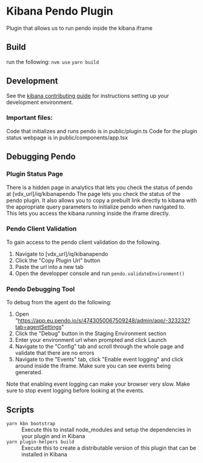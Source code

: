 # Kibana Pendo Plugin
Plugin that allows us to run pendo inside the kibana iframe

## Build
run the following:
`nvm use`
`yarn build`


## Development
See the [kibana contributing guide](https://github.com/elastic/kibana/blob/main/CONTRIBUTING.md) for instructions setting up your development environment.

### Important files:
Code that initializes and runs pendo is in public/plugin.ts
Code for the plugin status webpage is in public/components/app.tsx

## Debugging Pendo

### Plugin Status Page
There is a hidden page in analytics that lets you check the status of pendo at [vdx_url]/iq/kibanapendo
The page lets you check the status of the pendo plugin. It also allows you to copy a prebuilt link directly to kibana with the appropriate query parameters to initialize pendo when navigated to. This lets you access the kibana running inside the iframe directly. 

### Pendo Client Validation
To gain access to the pendo client validation do the following.
1. Navigate to [vdx_url]/iq/kibanapendo
2. Click the "Copy Plugin Url" button
3. Paste the url into a new tab
4. Open the developper console and run `pendo.validateEnvironment()`

### Pendo Debugging Tool
To debug from the agent do the following:
1. Open "https://app.eu.pendo.io/s/4743050067509248/admin/app/-323232?tab=agentSettings"
2. Click the "Debug" button in the Staging Environment section
3. Enter your environment url when prompted and click Launch
4. Navigate to the "Config" tab and scroll through the whole page and validate that there are no errors
5. Navigate to the "Events" tab, click "Enable event logging" and click around inside the iframe. Make sure you can see events being generated.

Note that enabling event logging can make your browser very slow. Make sure to stop event logging before looking at the events. 


## Scripts

<dl>
  <dt><code>yarn kbn bootstrap</code></dt>
  <dd>Execute this to install node_modules and setup the dependencies in your plugin and in Kibana</dd>

  <dt><code>yarn plugin-helpers build</code></dt>
  <dd>Execute this to create a distributable version of this plugin that can be installed in Kibana</dd>
</dl>
